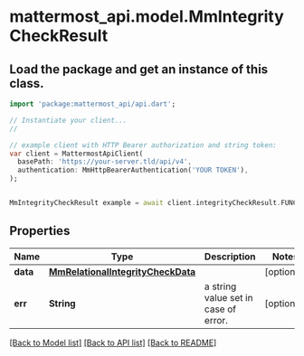 # mattermost_api.model.MmIntegrityCheckResult

## Load the package and get an instance of this class.
```dart
import 'package:mattermost_api/api.dart';

// Instantiate your client...
//

// example client with HTTP Bearer authorization and string token:
var client = MattermostApiClient(
  basePath: 'https://your-server.tld/api/v4',
  authentication: MmHttpBearerAuthentication('YOUR TOKEN'),
);


MmIntegrityCheckResult example = await client.integrityCheckResult.FUNCTION_THAT_RETURNS_THIS_CLASS();

```

## Properties
Name | Type | Description | Notes
------------ | ------------- | ------------- | -------------
**data** | [**MmRelationalIntegrityCheckData**](MmRelationalIntegrityCheckData.md) |  | [optional] 
**err** | **String** | a string value set in case of error. | [optional] 

[[Back to Model list]](../GENERATED_README.md#documentation-for-models) [[Back to API list]](../GENERATED_README.md#documentation-for-api-endpoints) [[Back to README]](../GENERATED_README.md)


